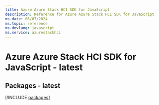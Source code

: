 ```yaml
---
title: Azure Azure Stack HCI SDK for JavaScript
description: Reference for Azure Azure Stack HCI SDK for JavaScript
ms.date: 06/07/2024
ms.topic: reference
ms.devlang: javascript
ms.service: azurestackhci
---
```

# Azure Azure Stack HCI SDK for JavaScript - latest
## Packages - latest
[!INCLUDE [packages](azure-stack-hci-index.md)]